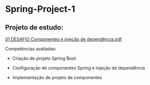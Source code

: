 # Spring-Project-1
## Projeto de estudo:

[01 DESAFIO Componentes e injeção de dependência.pdf](https://github.com/eduardodev-1/Projeto-Spring-1/files/11638304/01.DESAFIO.Componentes.e.injecao.de.dependencia.pdf)

Competências avaliadas:
- Criação de projeto Spring Boot

- Configuração de componentes Spring e injeção de dependência

- Implementação de projeto de componentes
